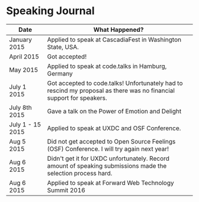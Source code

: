 # Speaking Journal

| Date  | What Happened? |
| ------------- | ------------- |
| January 2015  | Applied to speak at CascadiaFest in Washington State, USA.
| April 2015 | Got accepted!
| May 2015 | Applied to speak at code.talks in Hamburg, Germany
| July 1 2015 | Got accepted to code.talks! Unfortunately had to rescind my proposal as there was no financial support for speakers.
| July 8th 2015 | Gave a talk on the Power of Emotion and Delight
| July 1 - 15 2015 | Applied to speak at UXDC and OSF Conference.
| Aug 5 2015 | Did not get accepted to Open Source Feelings (OSF) Conference. I will try again next year!
| Aug 6 2015 | Didn't get it for UXDC unfortunately. Record amount of speaking submissions made the selection process hard.
| Aug 6 2015 | Applied to speak at Forward Web Technology Summit 2016
